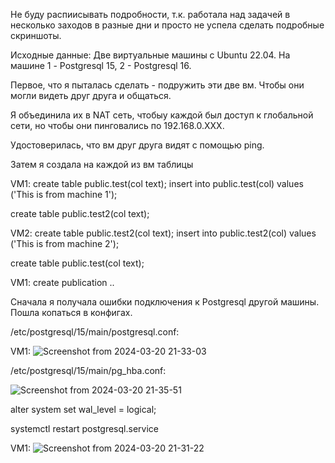 Не буду распиисывать подробности, т.к. работала над задачей в несколько заходов в разные дни и просто не успела сделать подробные скриншоты.

Исходные данные:
Две виртуальные машины с Ubuntu 22.04. На машине 1 - Postgresql 15, 2 - Postgresql 16.

Первое, что я пыталась сделать - подружить эти две вм. Чтобы они могли видеть друг друга и общаться.

Я объединила их в NAT сеть, чтобыу каждой был доступ к глобальной сети, но чтобы они пинговались по 192.168.0.ХХХ.


Удостоверилась, что вм друг друга видят с помощью ping.


Затем я создала на каждой из вм таблицы

VM1:
create table public.test(col text);
insert into public.test(col) values ('This is from machine 1');

create table public.test2(col text);

VM2:
create table public.test2(col text);
insert into public.test2(col) values ('This is from machine 2');

create table public.test(col text);

VM1:
create publication ..

Сначала я получала ошибки подключения к Postgresql другой машины.
Пошла копаться в конфигах.

/etc/postgresql/15/main/postgresql.conf:

VM1:
![Screenshot from 2024-03-20 21-33-03](https://github.com/marinesque/otus_postgresql/assets/97790878/4c6f6ab4-682d-4646-8aac-467afb885fd9)

/etc/postgresql/15/main/pg_hba.conf:

![Screenshot from 2024-03-20 21-35-51](https://github.com/marinesque/otus_postgresql/assets/97790878/46665924-1282-44d3-9abe-cbe2163a1bcb)

alter system set wal_level = logical;

systemctl restart postgresql.service





VM1:
![Screenshot from 2024-03-20 21-31-22](https://github.com/marinesque/otus_postgresql/assets/97790878/499c9154-e24a-4494-a6f5-2a57bd6ac7a5)


